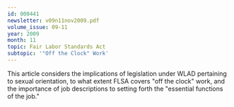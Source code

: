 ```yaml
---
id: 000441
newsletter: v09n11nov2009.pdf
volume_issue: 09-11
year: 2009
month: 11
topic: Fair Labor Standards Act
subtopic: '"Off the Clock" Work'
---
```


This article considers the implications of legislation under WLAD pertaining to sexual orientation, to what extent FLSA covers "off the clock" work, and the importance of job descriptions to setting forth the "essential functions of the job."